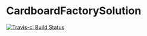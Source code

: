# CardboardFactorySolution

[![Travis-ci Build Status](https://travis-ci.org/VasiliskDevelopment/CardboardFactorySolution.png?branch=master)](https://travis-ci.org/VasiliskDevelopment/CardboardFactorySolution)

